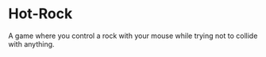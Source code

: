 # Hot-Rock
 A game where you control a rock with your mouse while trying not to collide with anything.
 
